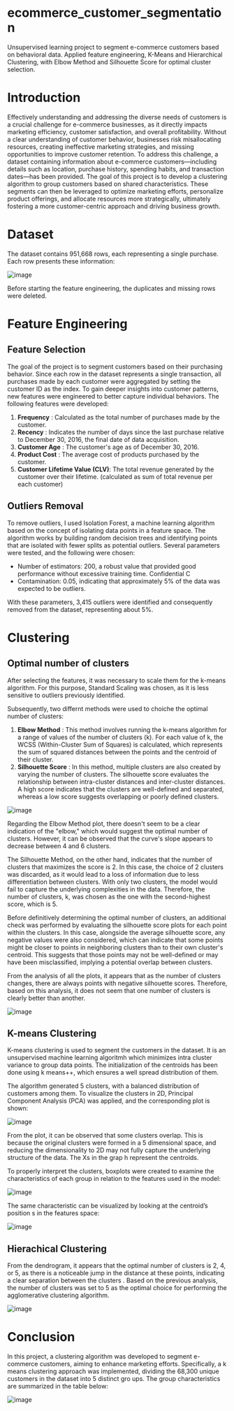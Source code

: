 # ecommerce_customer_segmentation
Unsupervised learning project to segment e-commerce customers based on behavioral data. Applied feature engineering, K-Means and Hierarchical Clustering, with Elbow Method and Silhouette Score for optimal cluster selection.

# Introduction

Effectively understanding and addressing the diverse needs of customers is a crucial challenge for e-commerce businesses, as it directly impacts marketing efficiency, customer satisfaction, and overall profitability. Without a clear understanding of customer behavior, businesses risk misallocating resources, creating ineffective marketing strategies, and missing opportunities to improve customer retention. To address this challenge, a dataset containing information about e-commerce customers—including details such as location, purchase history, spending habits, and transaction dates—has been provided. The goal of this project is to develop a clustering algorithm to group customers based on shared characteristics. These segments can then be leveraged to optimize marketing efforts, personalize product offerings, and allocate resources more strategically, ultimately fostering a more customer-centric approach and driving business growth.

# Dataset

The dataset contains 951,668 rows, each representing a single purchase. Each row presents these information:

![image](https://github.com/user-attachments/assets/804f8b40-3d0a-47c9-9316-cda10178cd1d)

Before starting the feature engineering, the duplicates and missing rows were deleted.

# Feature Engineering

## Feature Selection

The goal of the project is to segment customers based on their purchasing behavior. Since each row in the dataset represents a single transaction, all purchases made by each customer were aggregated by setting the customer ID as the index. To gain deeper insights into customer patterns, new features were engineered to better capture individual behaviors.
The following features were developed:
1. **Frequency** : Calculated as the total number of purchases made by the customer.
2. **Recency** : Indicates the number of days since the last purchase relative to December 30, 2016, the final date of data acquisition.
3. **Customer Age** : The customer's age as of December 30, 2016.
4. **Product Cost** : The average cost of products purchased by the customer.
5. **Customer Lifetime Value (CLV)**: The total revenue generated by the customer over their lifetime. (calculated as sum of total revenue per each customer)

## Outliers Removal

To remove outliers, I used Isolation Forest, a machine learning algorithm based on the concept of isolating data points in a feature space. The algorithm works by building random decision trees and identifying points that are isolated with fewer splits as potential outliers. Several parameters were tested, and the following were chosen:
- Number of estimators: 200, a robust value that provided good performance without excessive training time.
Confidential C
- Contamination: 0.05, indicating that approximately 5% of the data was expected to be outliers.

With these parameters, 3,415 outliers were identified and consequently removed from the dataset, representing about 5%.

# Clustering

## Optimal number of clusters

After selecting the features, it was necessary to scale them for the k-means algorithm. For this purpose, Standard Scaling was chosen, as it is less sensitive to outliers previously identified. 

Subsequently, two differnt methods were used to choiche the optimal number of clusters:

1. **Elbow Method** : This method involves running the k-means algorithm for a range of values of the number of clusters (k). For each value of k, the WCSS (Within-Cluster Sum of Squares) is calculated, which represents the sum of squared distances between the points and the centroid of their cluster.
2. **Silhouette Score** : In this method, multiple clusters are also created by varying the number of clusters. The silhouette score evaluates the relationship between intra-cluster distances and inter-cluster distances. A high score indicates that the clusters are well-defined and separated, whereas a low score suggests overlapping or poorly defined clusters.

![image](https://github.com/user-attachments/assets/982a754c-ca89-4da2-b16e-14d92c106c56)

Regarding the Elbow Method plot, there doesn't seem to be a clear indication of the "elbow," which would suggest the optimal number of clusters. However, it can be observed that the curve's slope appears to decrease between 4 and 6 clusters.

The Silhouette Method, on the other hand, indicates that the number of clusters that maximizes the score is 2. In this case, the choice of 2 clusters was discarded, as it would lead to a loss of information due to less differentiation between clusters. With only two clusters, the model would fail to capture the underlying complexities in the data. Therefore, the number of clusters, k, was chosen as the one with the second-highest score, which is 5.

Before definitively determining the optimal number of clusters, an additional check was performed by evaluating the silhouette score plots for each point within the clusters. In this case, alongside the average silhouette score, any negative values were also considered, which can indicate that some points might be closer to points in neighboring clusters than to their own cluster's centroid. This suggests that those points may not be well-defined or may have been misclassified, implying a potential overlap between clusters.

From the analysis of all the plots, it appears that as the number of clusters changes, there
are always points with negative silhouette scores. Therefore, based on this analysis, it does
not seem that one number of clusters is clearly better than another.

![image](https://github.com/user-attachments/assets/abc42334-26af-479d-9a08-b990c2b035b3)

## K-means Clustering

K-means clustering is used to segment the customers in the dataset. It is an unsupervised machine learning algoritmh which minimizes intra cluster
variance to group data points. The initialization of the centroids has been done using k means++, which ensures a well spread distribution of them.

The algorithm generated 5 clusters, with a balanced distribution of customers among them. To visualize the clusters in 2D, Principal Component Analysis (PCA) was applied, and the corresponding plot is shown:

![image](https://github.com/user-attachments/assets/1b6d9673-f38c-4eb6-9519-f0694d7a6df3)

From the plot, it can be observed that some clusters overlap. This is because the original clusters were formed in a 5 dimensional space, and reducing the dimensionality to 2D may not fully capture the underlying structure of the data. The Xs in the grap h represent the centroids.

To properly interpret the clusters, boxplots were created to examine the characteristics of each group in relation to the features used in the model:

![image](https://github.com/user-attachments/assets/2c2f7cfc-0ba9-487b-9d0f-9cd94c8557e7)

The same characteristic can be visualized by looking at the centroid’s position s in the features space:

![image](https://github.com/user-attachments/assets/57b59b3d-be02-4e78-a27e-c5737181d833)

## Hierachical Clustering

From the dendrogram, it appears that the optimal number of clusters is 2, 4, or 5, as there is a noticeable jump in the distance at these points, indicating a clear separation between the clusters . Based on the previous analysis, the number of clusters was set to 5 as the optimal choice for performing the agglomerative clustering algorithm.

![image](https://github.com/user-attachments/assets/0c562849-7d3d-41e1-88d9-064b0a30fcb1)

# Conclusion

In this project, a clustering algorithm was developed to segment e-commerce customers, aiming to enhance marketing efforts. Specifically, a k means clustering approach was implemented, dividing the 68,300 unique customers in the dataset into 5 distinct gro ups. The group characteristics are summarized in the table below:

![image](https://github.com/user-attachments/assets/79f06a10-6e5c-496a-a411-7f110b40ccac)






